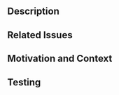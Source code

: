<!-- Provide a general summary of the changes in the pull request title. -->

## Description
<!-- Describe the pull request changes in detail. -->

## Related Issues
<!-- Provide links to any issues addressed by the change. -->
<!-- If there is no relevant issue, consider creating one to contextualize the changes prior to creating a pull request. -->

## Motivation and Context
<!-- Include relevant motivation and context. -->

## Testing
<!-- Describe how the changes have been tested. -->
<!-- Include details for reproducing test results. -->
<!-- Provide context for tests added as part of the pull request. -->

